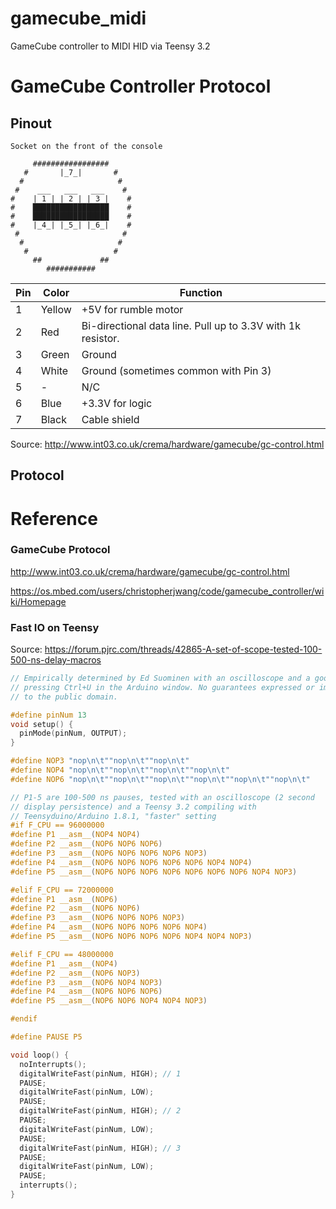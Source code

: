 # gamecube_midi

GameCube controller to MIDI HID via Teensy 3.2



# GameCube Controller Protocol

## Pinout

```
Socket on the front of the console

     #################
   #       |_7_|       #
  #                     #
 #    ___   ___   ___    #
#    | 1 | | 2 | | 3 |    #
#    █████████████████    #
#    █████████████████    #
#    |_4_| |_5_| |_6_|    #
 #                       #
  #                     #
   #                   #
     ##             ##
        ###########
```

| Pin  | Color  | Function                                                    |
| ---- | ------ | ----------------------------------------------------------- |
| 1    | Yellow | +5V for rumble motor                                        |
| 2    | Red    | Bi-directional data line. Pull up to 3.3V with 1k resistor. |
| 3    | Green  | Ground                                                      |
| 4    | White  | Ground (sometimes common with Pin 3)                        |
| 5    | -      | N/C                                                         |
| 6    | Blue   | +3.3V for logic                                             |
| 7    | Black  | Cable shield                                                |

Source:  http://www.int03.co.uk/crema/hardware/gamecube/gc-control.html 



## Protocol







# Reference

### GameCube Protocol

 http://www.int03.co.uk/crema/hardware/gamecube/gc-control.html 

 https://os.mbed.com/users/christopherjwang/code/gamecube_controller/wiki/Homepage 

### Fast IO on Teensy

Source: https://forum.pjrc.com/threads/42865-A-set-of-scope-tested-100-500-ns-delay-macros

```C
// Empirically determined by Ed Suominen with an oscilloscope and a good deal of
// pressing Ctrl+U in the Arduino window. No guarantees expressed or implied. Dedicated
// to the public domain.

#define pinNum 13
void setup() {
  pinMode(pinNum, OUTPUT);
}

#define NOP3 "nop\n\t""nop\n\t""nop\n\t"
#define NOP4 "nop\n\t""nop\n\t""nop\n\t""nop\n\t"
#define NOP6 "nop\n\t""nop\n\t""nop\n\t""nop\n\t""nop\n\t""nop\n\t"

// P1-5 are 100-500 ns pauses, tested with an oscilloscope (2 second
// display persistence) and a Teensy 3.2 compiling with
// Teensyduino/Arduino 1.8.1, "faster" setting
#if F_CPU == 96000000
#define P1 __asm__(NOP4 NOP4)
#define P2 __asm__(NOP6 NOP6 NOP6)
#define P3 __asm__(NOP6 NOP6 NOP6 NOP6 NOP3)
#define P4 __asm__(NOP6 NOP6 NOP6 NOP6 NOP6 NOP4 NOP4)
#define P5 __asm__(NOP6 NOP6 NOP6 NOP6 NOP6 NOP6 NOP6 NOP4 NOP3)

#elif F_CPU == 72000000
#define P1 __asm__(NOP6)
#define P2 __asm__(NOP6 NOP6)
#define P3 __asm__(NOP6 NOP6 NOP6 NOP3)
#define P4 __asm__(NOP6 NOP6 NOP6 NOP6 NOP4)
#define P5 __asm__(NOP6 NOP6 NOP6 NOP6 NOP4 NOP4 NOP3)

#elif F_CPU == 48000000
#define P1 __asm__(NOP4)
#define P2 __asm__(NOP6 NOP3)
#define P3 __asm__(NOP6 NOP4 NOP3)
#define P4 __asm__(NOP6 NOP6 NOP6)
#define P5 __asm__(NOP6 NOP6 NOP4 NOP4 NOP3)

#endif

#define PAUSE P5

void loop() {
  noInterrupts();
  digitalWriteFast(pinNum, HIGH); // 1
  PAUSE;
  digitalWriteFast(pinNum, LOW);
  PAUSE;
  digitalWriteFast(pinNum, HIGH); // 2
  PAUSE;
  digitalWriteFast(pinNum, LOW);
  PAUSE;
  digitalWriteFast(pinNum, HIGH); // 3
  PAUSE;
  digitalWriteFast(pinNum, LOW);
  PAUSE;
  interrupts();
}
```

